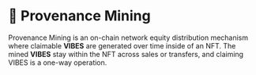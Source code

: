 # 💎 Provenance Mining

Provenance Mining is an on-chain network equity distribution mechanism where claimable **VIBES** are generated over time inside of an NFT. The mined **VIBES** stay within the NFT across sales or transfers, and claiming VIBES is a one-way operation.

